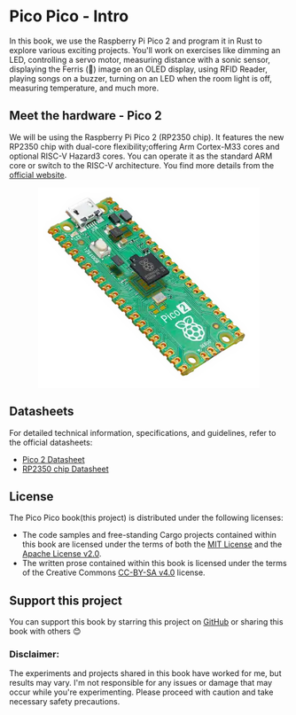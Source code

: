 # Pico Pico - Intro

In this book, we use the Raspberry Pi Pico 2 and program it in Rust to explore various exciting projects. You'll work on exercises like dimming an LED, controlling a servo motor, measuring distance with a sonic sensor, displaying the Ferris (🦀) image on an OLED display, using RFID Reader, playing songs on a buzzer, turning on an LED when the room light is off, measuring temperature, and much more.

## Meet the hardware - Pico 2

We will be using the Raspberry Pi Pico 2 (RP2350 chip). It features the new RP2350 chip with dual-core flexibility;offering Arm Cortex-M33 cores and optional RISC-V Hazard3 cores. You can operate it as the standard ARM core or switch to the RISC-V architecture. You find more details from the [official website](https://www.raspberrypi.com/products/raspberry-pi-pico-2/).

<img style="display: block; margin: auto;" alt="pico2" src="./images/pico2.png"/>

## Datasheets

For detailed technical information, specifications, and guidelines, refer to the official datasheets:

- [Pico 2 Datasheet](https://datasheets.raspberrypi.com/pico/pico-2-datasheet.pdf)
- [RP2350 chip Datasheet](https://datasheets.raspberrypi.com/rp2350/rp2350-datasheet.pdf)


## License

The Pico Pico book(this project) is distributed under the following licenses:

* The code samples and free-standing Cargo projects contained within this book are licensed under the terms of both the [MIT License] and the [Apache License v2.0].
* The written prose contained within this book is licensed under the terms of the Creative Commons [CC-BY-SA v4.0] license.

[MIT License]: https://opensource.org/licenses/MIT
[Apache License v2.0]: http://www.apache.org/licenses/LICENSE-2.0
[CC-BY-SA v4.0]: https://creativecommons.org/licenses/by-sa/4.0/legalcode


## Support this project

You can support this book by starring this project on [GitHub](https://github.com/ImplFerris/pico-pico) or sharing this book with others 😊

### Disclaimer:

The experiments and projects shared in this book have worked for me, but results may vary. I'm not responsible for any issues or damage that may occur while you're experimenting. Please proceed with caution and take necessary safety precautions.
